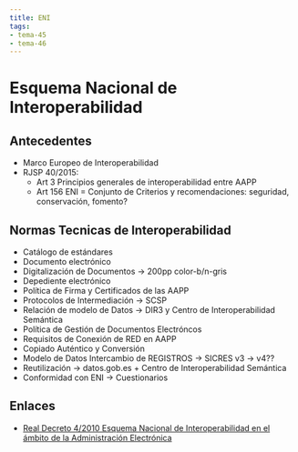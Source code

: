 ```yaml
---
title: ENI
tags:
- tema-45
- tema-46
---
```

# Esquema Nacional de Interoperabilidad

## Antecedentes
* Marco Europeo de Interoperabilidad
* RJSP 40/2015:
    * Art 3 Principios generales de interoperabilidad entre AAPP
    * Art 156 ENI = Conjunto de Criterios y recomendaciones: seguridad, conservación, fomento?

## Normas Tecnicas de Interoperabilidad
* Catálogo de estándares
* Documento electrónico
* Digitalización de Documentos -> 200pp color-b/n-gris
* Depediente electrónico
* Política de Firma y Certificados de las AAPP
* Protocolos de Intermediación -> SCSP
* Relación de modelo de Datos -> DIR3 y Centro de Interoperabilidad Semántica
* Política de Gestión de Documentos Electróncos
* Requisitos de Conexión de RED en AAPP
* Copiado Auténtico y Conversión
* Modelo de Datos Intercambio de REGISTROS -> SICRES v3 -> v4??
* Reutilización -> datos.gob.es + Centro de Interoperabilidad Semántica
* Conformidad con ENI -> Cuestionarios

## Enlaces

* [Real Decreto 4/2010 Esquema Nacional de Interoperabilidad en el ámbito de la Administración Electrónica](https://www.boe.es/buscar/act.php?id=BOE-A-2010-1331)